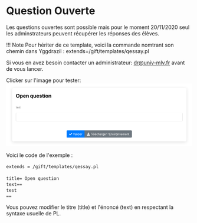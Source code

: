 # Question Ouverte 

Les questions ouvertes sont possible mais pour le moment 20/11/2020 seul les adminstrateurs peuvent récupérer les réponses des élèves.

!!! Note Pour hériter de ce template, voici la commande nomtrant son chemin dans Yggdrazil :
extends=/gift/templates/qessay.pl


Si vous en avez besoin contacter un administrateur: dr@univ-mlv.fr avant de vous lancer.

Clicker sur l'image pour tester: 
[![image](./openquestion.png)](https://pl.u-pem.fr/filebrowser/demo/32667/)

Voici le code de l'exemple :

```
extends = /gift/templates/qessay.pl

title= Open question
text==
test
==
```
Vous pouvez modifier le titre (title) et l'énoncé (text) en respectant la syntaxe usuelle de PL.

